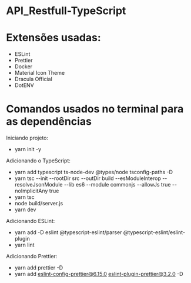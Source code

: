 # API_Restfull-TypeScript

# Extensões usadas:

- ESLint
- Prettier
- Docker
- Material Icon Theme
- Dracula Official
- DotENV

# Comandos usados no terminal para as dependências

Iniciando projeto:
- yarn init -y

Adicionando o TypeScript:
- yarn add typescript ts-node-dev @types/node tsconfig-paths -D
- yarn tsc --init --rootDir src --outDir build --esModuleInterop --resolveJsonModule --lib es6 --module commonjs --allowJs true --noImplicitAny true
- yarn tsc
- node build/server.js
- yarn dev

Adicionando ESLint:
- yarn add -D eslint @typescript-eslint/parser @typescript-eslint/eslint-plugin
- yarn lint

Adicionando Prettier:
- yarn add prettier -D
- yarn add eslint-config-prettier@6.15.0 eslint-plugin-prettier@3.2.0 -D
